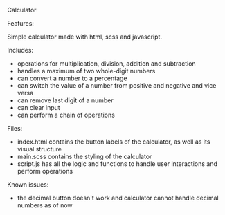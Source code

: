 Calculator

Features:

Simple calculator made with html, scss and javascript.

Includes:

- operations for multiplication, division, addition and subtraction
- handles a maximum of two whole-digit numbers
- can convert a number to a percentage
- can switch the value of a number from positive and negative and vice versa
- can remove last digit of a number
- can clear input
- can perform a chain of operations
  
Files:

- index.html contains the button labels of the calculator, as well as its visual structure
- main.scss contains the styling of the calculator
- script.js has all the logic and functions to handle user interactions and perform operations
  
Known issues:

- the decimal button doesn't work and calculator cannot handle decimal numbers as of now
